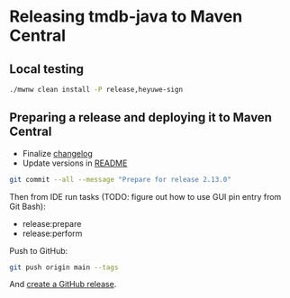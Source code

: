 # Releasing tmdb-java to Maven Central

## Local testing

```bash
./mwnw clean install -P release,heyuwe-sign
```

## Preparing a release and deploying it to Maven Central
       
- Finalize [changelog](CHANGELOG.md)
- Update versions in [README](README.md)

```bash
git commit --all --message "Prepare for release 2.13.0"
```

Then from IDE run tasks (TODO: figure out how to use GUI pin entry from Git Bash):

- release:prepare
- release:perform
                   
Push to GitHub:
                                                                                      
```bash
git push origin main --tags
```

And [create a GitHub release](https://github.com/UweTrottmann/tmdb-java/releases/new).
